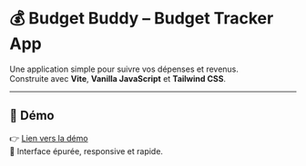 # 💰 Budget Buddy – Budget Tracker App

Une application simple pour suivre vos dépenses et revenus.  
Construite avec **Vite**, **Vanilla JavaScript** et **Tailwind CSS**.

---

## 🚀 Démo

👉 [Lien vers la démo](https://budget-buddy-tracker-fr.lovable.app/)  
📸 Interface épurée, responsive et rapide.


